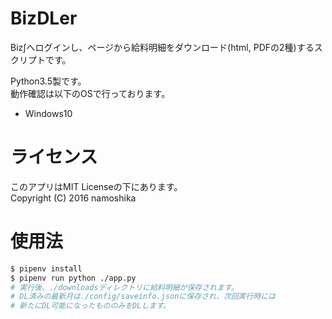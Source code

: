 # BizDLer
Biz∫へログインし、ページから給料明細をダウンロード(html, PDFの2種)するスクリプトです。  

Python3.5製です。  
動作確認は以下のOSで行っております。
* Windows10

# ライセンス
このアプリはMIT Licenseの下にあります。  
Copyright (C) 2016 namoshika

# 使用法
```sh
$ pipenv install
$ pipenv run python ./app.py
# 実行後、./downloadsディレクトリに給料明細が保存されます。
# DL済みの最新月は./config/saveinfo.jsonに保存され、次回実行時には
# 新たにDL可能になったもののみをDLします。
```